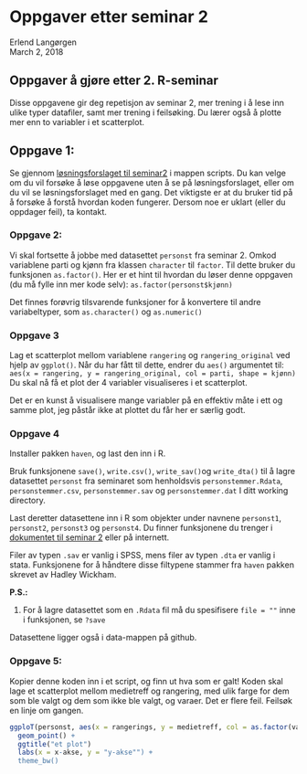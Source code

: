 # Oppgaver etter seminar 2
Erlend Langørgen  
March 2, 2018  



## Oppgaver å gjøre etter 2. R-seminar

Disse oppgavene gir deg repetisjon av seminar 2, mer trening i å lese inn ulike typer datafiler, samt mer trening i feilsøking. Du lærer også å plotte mer enn to variabler i et scatterplot.

## Oppgave 1:
Se gjennom [løsningsforslaget til seminar2](https://github.com/langoergen/stv1020R/blob/master/scripts/seminar2_l%C3%B8sningsforslag.R) i mappen scripts. Du kan velge om du vil forsøke å løse oppgavene uten å se på løsningsforslaget, eller om du vil se løsningsforslaget med en gang. Det viktigste er at du bruker tid på å forsøke å forstå hvordan koden fungerer. Dersom noe er uklart (eller du oppdager feil), ta kontakt. 

### Oppgave 2: 
Vi skal fortsette å jobbe med datasettet `personst` fra seminar 2.
Omkod variablene parti og kjønn fra klassen `character` til `factor`. Til dette bruker du funksjonen `as.factor()`.
Her er et hint til hvordan du løser denne oppgaven (du må fylle inn mer kode selv):
`as.factor(personst$kjønn)`

Det finnes forøvrig tilsvarende funksjoner for å konvertere til andre variabeltyper, som `as.character()` og `as.numeric()`

### Oppgave 3

Lag et scatterplot mellom variablene `rangering` og `rangering_original` ved hjelp av `ggplot()`.
Når du har fått til dette, endrer du `aes()` argumentet til:
`aes(x = rangering, y = rangering_original, col = parti, shape = kjønn)`
Du skal nå få et plot der 4 variabler visualiseres i et scatterplot.

Det er en kunst å visualisere mange variabler på en effektiv måte i ett og samme plot, jeg påstår ikke at plottet du får her er særlig godt.

### Oppgave 4

Installer pakken `haven`, og last den inn i R. 

Bruk funksjonene `save()`, `write.csv()`, `write_sav()`og `write_dta()` til å lagre datasettet `personst` fra seminaret som henholdsvis `personstemmer.Rdata`, `personstemmer.csv`, `personstemmer.sav` og `personstemmer.dat` I ditt working directory.

Last deretter datasettene inn i R som objekter under navnene `personst1`, `personst2`, `personst3` og `personst4`.
Du finner funksjonene du trenger i [dokumentet til seminar 2](https://github.com/langoergen/stv1020R/blob/master/docs/Seminar2.md) eller på internett.

Filer av typen `.sav` er vanlig i SPSS, mens filer av typen `.dta` er vanlig i stata. Funksjonene for å håndtere disse filtypene stammer fra `haven` pakken skrevet av Hadley Wickham.

**P.S.:** 
1. For å lagre datasettet som en `.Rdata` fil må du spesifisere `file = ""` inne i funksjonen, se `?save`

Datasettene ligger også i data-mappen på github.

### Oppgave 5:

Kopier denne koden inn i et script, og finn ut hva som er galt! Koden skal lage et scatterplot mellom medietreff og rangering, med ulik farge for dem som ble valgt og dem som ikke ble valgt, og varaer. Det er flere feil. Feilsøk en linje om gangen.



```r
ggploT(personst, aes(x = rangerings, y = medietreff, col = as.factor(valgt))) +
  geom_point() + 
  ggtitle("et plot")  
  labs(x = x-akse, y = "y-akse"") + 
  theme_bw()
```







